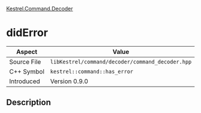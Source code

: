 [Kestrel.Command.Decoder](index)
# didError
| Aspect | Value |
| --- | --- |
| Source File | `libKestrel/command/decoder/command_decoder.hpp` |
| C++ Symbol | `kestrel::command::has_error` |
| Introduced | Version 0.9.0 |
## Description

